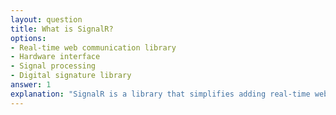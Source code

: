 ```yaml
---
layout: question
title: What is SignalR?
options:
- Real-time web communication library
- Hardware interface
- Signal processing
- Digital signature library
answer: 1
explanation: "SignalR is a library that simplifies adding real-time web functionality to applications, enabling server-to-client communication."
---
```


